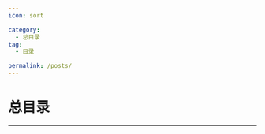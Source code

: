 ```yaml
---
icon: sort

category:
  - 总目录
tag:
  - 目录

permalink: /posts/
---
```


# 总目录

<Catalog base='/' />

---
